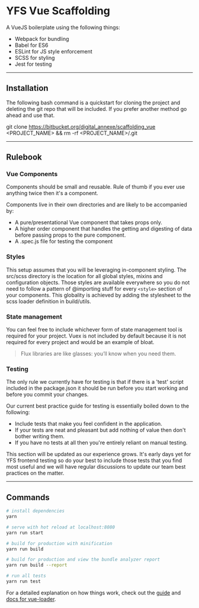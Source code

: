 # YFS Vue Scaffolding

A VueJS boilerplate using the following things:

* Webpack for bundling
* Babel for ES6
* ESLint for JS style enforcement
* SCSS for styling
* Jest for testing

----
## Installation

The following bash command is a quickstart for cloning the project and deleting the git repo that will be included. If you prefer another method go ahead and use that.

git clone https://bitbucket.org/digital_annexe/scaffolding_vue <PROJECT_NAME> && rm -rf <PROJECT_NAME>/.git

---

## Rulebook

### Vue Components
Components should be small and reusable. Rule of thumb if you ever use anything twice then it's a component.

Components live in their own directories and are likely to be accompanied by:

* A pure/presentational Vue component that takes props only.
* A higher order component that handles the getting and digesting of data before passing props to the pure component.
* A .spec.js file for testing the component

### Styles
This setup assumes that you will be leveraging in-component styling. The src/scss directory is the location for all global styles, mixins and configuration objects. Those styles are available everywhere so you do not need to follow a pattern of @importing stuff for every `<style>` section of your components. This globality is achieved by adding the stylesheet to the scss loader definition in build/utils.

### State management
You can feel free to include whichever form of state management tool is required for your project. Vuex is not included by default because it is not required for every project and would be an example of bloat.

> Flux libraries are like glasses: you’ll know when you need them.

### Testing
The only rule we currently have for testing is that if there is a 'test' script included in the package.json it should be run before you start working and before you commit your changes.

Our current best practice guide for testing is essentially boiled down to the following:

* Include tests that make you feel confident in the application.
* If your tests are neat and pleasant but add nothing of value then don't bother writing them. 
* If you have no tests at all then you're entirely reliant on manual testing.

This section will be updated as our experience grows. It's early days yet for YFS frontend testing so do your best to include those tests that you find most useful and we will have regular discussions to update our team best practices on the matter.


---
## Commands

``` bash
# install dependencies
yarn

# serve with hot reload at localhost:8080
yarn run start

# build for production with minification
yarn run build

# build for production and view the bundle analyzer report
yarn run build --report

# run all tests
yarn run test
```

For a detailed explanation on how things work, check out the [guide](http://vuejs-templates.github.io/webpack/) and [docs for vue-loader](http://vuejs.github.io/vue-loader).
